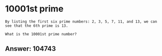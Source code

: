 # 10001st prime

    By listing the first six prime numbers: 2, 3, 5, 7, 11, and 13, we can see that the 6th prime is 13.

    What is the 10001st prime number?

## Answer: 104743

